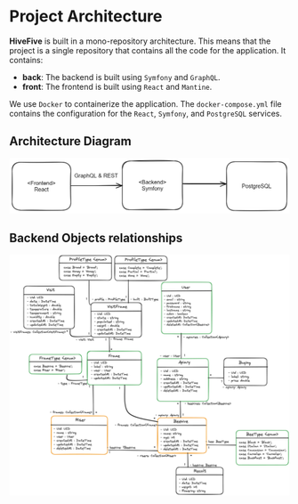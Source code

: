 # Project Architecture

**HiveFive** is built in a mono-repository architecture. This means that the project is a single repository that contains all the code for the application. It contains:

- **back**: The backend is built using `Symfony` and `GraphQL`.
- **front**: The frontend is built using `React` and `Mantine`.

We use `Docker` to containerize the application. The `docker-compose.yml` file contains the configuration for the `React`, `Symfony`, and `PostgreSQL` services.

## Architecture Diagram

![Services relations](./resources/architecture.png)

## Backend Objects relationships

[![Backend Objects relationships](../back/docs/model.png)](../back/docs/model.png)

